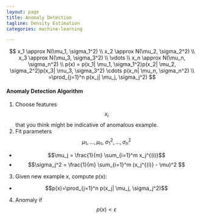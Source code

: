 ```yaml
---
layout: page
title: Anomaly Detection
tagline: Density Estimation
categories: machine-learning

---
```


$$
x_1 \approx N(\mu_1, \sigma_1^2)
\\
x_2 \approx N(\mu_2, \sigma_2^2)
\\
x_3 \approx N(\mu_3, \sigma_3^2)
\\
\vdots
\\
x_n \approx N(\mu_n, \sigma_n^2)
\\
p(x) = p(x_1| \mu_1, \sigma_1^2)p(x_2| \mu_2, \sigma_2^2)p(x_3| \mu_3, \sigma_3^2) \cdots p(x_n| \mu_n, \sigma_n^2)
\\
=\prod_{j=1}^n p(x_j| \mu_j, \sigma_j^2)
$$


#### Anomaly Detection Algorithm

1. Choose features $$x_i$$ that you think might be indicative of anomalous example.
2. Fit parameters $$\mu_1,...,\mu_n, \ \sigma_1^2,...,\sigma_n^2$$
  - $$\mu_j = \frac{1}{m} \sum_{i=1}^m x_j^{(i)}$$
  - $$\sigma_j^2 = \frac{1}{m} \sum_{i=1}^m (x_j^{(i)} - \mu)^2 $$
3. Given new example x,  compute p(x):
  - $$p(x)=\prod_{j=1}^n p(x_j| \mu_j, \sigma_j^2)$$
4. Anomaly if $$ p(x) < \varepsilon $$
